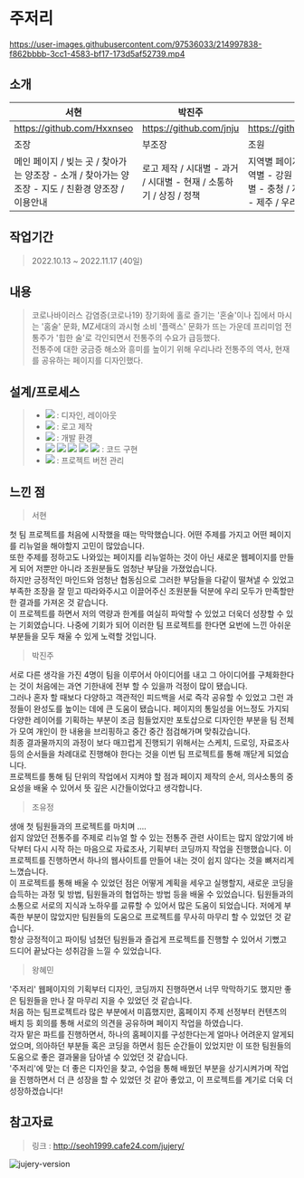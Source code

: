 # 주저리


https://user-images.githubusercontent.com/97536033/214997838-f862bbbb-3cc1-4583-bf17-173d5af52739.mp4

## 소개

| 서현 | 박진주 | 조유정 | 왕혜민 |
| --- | --- | --- | --- |
| https://github.com/Hxxnseo | https://github.com/jnju | https://github.com/Oliviaa4992 | https://github.com/HyeminWang |
| 조장 | 부조장 | 조원 | 조원 |
| 메인 페이지 / 빚는 곳 / 찾아가는 양조장 - 소개 / 찾아가는 양조장 - 지도 / 친환경 양조장 / 이용안내 | 로고 제작 / 시대별 - 과거 / 시대별 - 현재 / 소통하기 / 상징 / 정책 | 지역별 페이지 / 지역별 - 경기 / 지역별 - 강원 / 지역별 - 경상 / 지역별 - 충청 / 지역별 - 전라 / 지역별 - 제주 / 우리의 이야기 / 개인정보 | 종류별 페이지 / 종류별 - 탁주 / 종류별 - 청주 / 종류별 - 과실주 / 종류별 - 증류주 / 종류별 - 기타주류 / 전통주란 / 들어가기 / 회원가입 |
## 작업기간

> 2022.10.13 ~ 2022.11.17 (40일)

## 내용


> 코로나바이러스 감염증(코로나19) 장기화에 홀로 즐기는 '혼술'이나 집에서 마시는 '홈술' 문화, MZ세대의 과시형 소비 '플랙스' 문화가 뜨는 가운데 프리미엄 전통주가 '힙한 술'로 각인되면서 전통주의 수요가 급등했다. <br> 전통주에 대한 궁금증 해소와 흥미를 높이기 위해 우리나라 전통주의 역사, 현재를 공유하는 페이지를 디자인했다.

## 설계/프로세스

> - <img src="https://img.shields.io/badge/Photoshop-001834?style=for-the-badge&logo=Adobe Photoshop&logoColor=#00A9FF"> : 디자인, 레이아웃
> - <img src="https://img.shields.io/badge/Illustrator-FF9A00?style=for-the-badge&logo=Adobe Illustrator&logoColor=black"> : 로고 제작
> - <img src="https://img.shields.io/badge/Visual Studio Code-58A6FF?style=for-the-badge&logo=Visual Studio Code&logoColor=#00A9FF"> : 개발 환경
> - <img src="https://img.shields.io/badge/html5-E34F26?style=for-the-badge&logo=html5&logoColor=white"> <img src="https://img.shields.io/badge/css-1572B6?style=for-the-badge&logo=css3&logoColor=white"> <img src="https://img.shields.io/badge/sass-CC6699?style=for-the-badge&logo=sass&logoColor=white"> <img src="https://img.shields.io/badge/javascript-F7DF1E?style=for-the-badge&logo=javascript&logoColor=black">  <img src="https://img.shields.io/badge/jquery-0769AD?style=for-the-badge&logo=jquery&logoColor=white">  : 코드 구현
> - <img src="https://img.shields.io/badge/github-181717?style=for-the-badge&logo=github&logoColor=white"> : 프로젝트 버전 관리

## 느낀 점
> 서현

첫 팀 프로젝트를 처음에 시작했을 때는 막막했습니다. 어떤 주제를 가지고
어떤 페이지를 리뉴얼을 해야할지 고민이 많았습니다. <br>
또한 주제를 정하고도 나와있는 페이지를 리뉴얼하는 것이 아닌 새로운 웹페이지를
만들게 되어 저뿐만 아니라 조원분들도 엄청난 부담을 가졌었습니다.<br>
하지만 긍정적인 마인드와 엄청난 협동심으로 그러한 부담들을 다같이 떨쳐낼 수 있었고
부족한 조장을 잘 믿고 따라와주시고 이끌어주신 조원분들 덕분에 우리 모두가 만족할만한 결과를 가져온 것 같습니다.<br>
이 프로젝트를 하면서 저의 역량과 한계를 여실히 파악할 수 있었고 더욱더 성장할 수 있는 기회였습니다. 나중에 기회가 되어 이러한 팀 프로젝트를 한다면 요번에 느낀 아쉬운 부분들을 모두 채울 수 있게 노력할 것입니다.<br>

> 박진주

서로 다른 생각을 가진 4명이 팀을 이루어서 아이디어를 내고 그 아이디어를 구체화한다는 것이 처음에는 과연 기한내에 전부 할 수 있을까 걱정이 많이 됐습니다.<br>
그러나 혼자 할 때보다 다양하고 객관적인 피드백을 서로 즉각 공유할 수 있었고 그런 과정들이 완성도를 높이는 데에 큰 도움이 됐습니다. 페이지의 통일성을 어느정도 가지되 다양한 레이어를 기획하는 부분이 조금 힘들었지만 포토샵으로 디자인한 부분을 팀 전체가 모여 개인이 한 내용을 브리핑하고 중간 중간 점검해가며 맞춰갔습니다.<br>
최종 결과물까지의 과정이 보다 매끄럽게 진행되기 위해서는 스케치, 드로잉, 자료조사 등의 순서들을 차례대로 진행해야 한다는 것을 이번 팀 프로젝트를 통해 깨닫게 되었습니다.<br>
프로젝트를 통해 팀 단위의 작업에서 지켜야 할 점과 페이지 제작의 순서, 의사소통의 중요성을 배울 수 있어서 뜻 깊은 시간들이었다고 생각합니다.

> 조유정

생애 첫 팀원들과의 프로젝트를 마치며 ….<br>
쉽지 않았던 전통주를 주제로 리뉴얼 할 수 있는 전통주 관련 사이트는 많지 않았기에 바닥부터 다시 시작 하는 마음으로 자료조사, 기획부터 코딩까지 작업을 진행했습니다. 이 프로젝트를 진행하면서 하나의 웹사이트를 만들어 내는 것이 쉽지 않다는 것을 뼈저리게 느꼈습니다.<br>
이 프로젝트를 통해 배울 수 있었던 점은 어떻게 계획을 세우고 실행할지, 새로운 코딩을 습득하는 과정 및 방법, 팀원들과의 협업하는 방법 등을 배울 수 있었습니다. 팀원들과의 소통으로 서로의 지식과 노하우를 교류할 수 있어서 많은 도움이 되었습니다. 저에게 부족한 부분이 많았지만 팀원들의 도움으로 프로젝트를 무사히 마무리 할 수 있었던 것 같습니다.<br>
항상 긍정적이고 파이팅 넘쳤던 팀원들과 즐겁게 프로젝트를 진행할 수 있어서 기뻤고 드디어 끝났다는 성취감을 느낄 수 있었습니다.

> 왕혜민

'주저리' 웹페이지의 기획부터 디자인, 코딩까지 진행하면서 너무 막막하기도 했지만 좋은 팀원들을 만나 잘 마무리 지을 수 있었던 것 같습니다. <br>
처음 하는 팀프로젝트라 많은 부분에서 미흡했지만, 홈페이지 주제 선정부터 컨텐츠의 배치 등 회의를 통해 서로의 의견을 공유하며 페이지 작업을 하였습니다.<br>
각자 맡은 파트를 진행하면서, 하나의 홈페이지를 구성한다는게 얼마나 어려운지 알게되었으며, 의아하던 부분들 혹은 코딩을 하면서 힘든 순간들이 있었지만 이 또한 팀원들의 도움으로 좋은 결과물을 담아낼 수 있었던 것 같습니다.<br>
'주저리'에 맞는 더 좋은 디자인을 찾고, 수업을 통해 배웠던 부분을 상기시켜가며 작업을 진행하면서 더 큰 성장을 할 수 있었던 것 같아 좋았고, 이 프로젝트를 계기로 더욱 더 성장하겠습니다!<br>

## 참고자료
> 링크 : http://seoh1999.cafe24.com/jujery/


![jujery-version](https://user-images.githubusercontent.com/97536033/214997868-27a7c435-a6cc-44f3-9c87-81ae123d280a.png)

